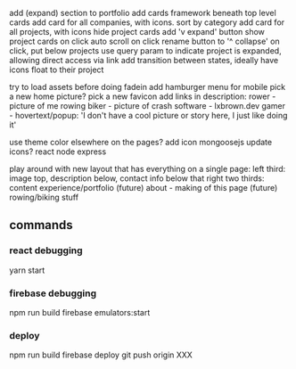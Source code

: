add (expand) section to portfolio
    add cards framework beneath top level cards
    add card for all companies, with icons. sort by category
    add card for all projects, with icons
    hide project cards
    add 'v expand' button
    show project cards on click
    auto scroll on click
    rename button to '^ collapse' on click, put below projects
    use query param to indicate project is expanded, allowing direct access via link
    add transition between states, ideally have icons float to their project

try to load assets before doing fadein
add hamburger menu for mobile
pick a new home picture?
pick a new favicon
add links in description:
    rower - picture of me rowing
    biker - picture of crash
    software - lxbrown.dev
    gamer - hovertext/popup: 'I don't have a cool picture or story here, I just like doing it'

use theme color elsewhere on the pages?
add icon
    mongoosejs
update icons?
    react
    node
    express

play around with new layout that has everything on a single page:
    left third: image top, description below, contact info below that
    right two thirds: content
        experience/portfolio
        (future) about - making of this page
        (future) rowing/biking stuff




## commands
### react debugging
yarn start

### firebase debugging
npm run build
firebase emulators:start

### deploy
npm run build
firebase deploy
git push origin XXX
